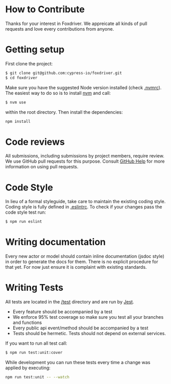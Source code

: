 How to Contribute
=================

Thanks for your interest in Foxdriver. We appreicate all kinds of pull requests and love every contributions from anyone.

# Getting setup

First clone the project:

```sh
$ git clone git@github.com:cypress-io/foxdriver.git
$ cd foxdriver
```

Make sure you have the suggested Node version installed (check [.nvmrc](/.nvmrc)). The easiest way to do so is to install [nvm](https://github.com/creationix/nvm) and call:

```sh
$ nvm use
```

within the root directory. Then install the dependencies:

```sh
npm install
```

# Code reviews

All submissions, including submissions by project members, require review. We use GitHub pull requests for this purpose. Consult [GitHub Help](https://help.github.com/articles/about-pull-requests/) for more information on using pull requests.

# Code Style

In lieu of a formal styleguide, take care to maintain the existing coding style. Coding style is fully defined in [.eslintrc](/.eslintrc). To check if your changes pass the code style test run:

```sh
$ npm run eslint
```

# Writing documentation

Every new actor or model should contain inline documentation (jsdoc style) in order to generate the docs for them. There is no explicit procedure for that yet. For now just ensure it is complaint with existing standards.

# Writing Tests

All tests are located in the [/test](/test) directory and are run by [Jest](https://facebook.github.io/jest/).

- Every feature should be accompanied by a test
- We enforce 95% test coverage so make sure you test all your branches and functions
- Every public api event/method should be accompanied by a test
- Tests should be hermetic. Tests should not depend on external services.

If you want to run all test call:

```sh
$ npm run test:unit:cover
```

While development you can run these tests every time a change was applied by executing:

```sh
npm run test:unit -- --watch
```
